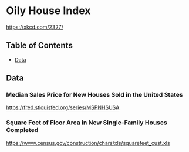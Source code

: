 # Oily House Index

https://xkcd.com/2327/

## Table of Contents

- [Data](#Data)

## Data

### Median Sales Price for New Houses Sold in the United States
https://fred.stlouisfed.org/series/MSPNHSUSA

### Square Feet of Floor Area in New Single-Family Houses Completed
https://www.census.gov/construction/chars/xls/squarefeet_cust.xls

